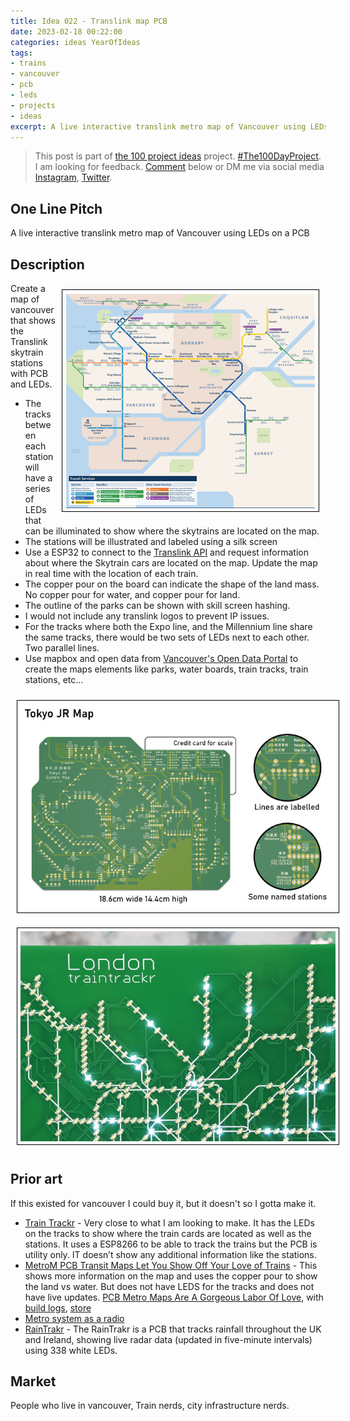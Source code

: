 ```yaml
---
title: Idea 022 - Translink map PCB
date: 2023-02-18 00:22:00
categories: ideas YearOfIdeas
tags: 
- trains
- vancouver
- pcb
- leds
- projects
- ideas
excerpt: A live interactive translink metro map of Vancouver using LEDs on a PCB
---
```


> This post is part of [the 100 project ideas](/projects/2023-100-ideas/) project. [#The100DayProject](https://www.the100dayproject.org/). I am looking for feedback. <a href='#utterances-comments'>Comment</a> below or DM me via social media <a href="https://instagram.com/funvill" rel="nofollow noopener noreferrer"><i class="fab fa-fw fa-instagram" aria-hidden="true"></i><span class="label">Instagram</span></a>, <a href="https://twitter.com/funvill" rel="nofollow noopener noreferrer"><i class="fab fa-fw fa-twitter" aria-hidden="true"></i><span class="label">Twitter</span></a>.

## One Line Pitch

A live interactive translink metro map of Vancouver using LEDs on a PCB

## Description

<img src="/public/uploads/2023/translink-map.png" alt="translink-map" style="float: right; margin: 10px; max-width: 400px; border: 1px solid black; padding: 5px"/>Create a map of vancouver that shows the Translink skytrain stations with PCB and LEDs.  

- The tracks between each station will have a series of LEDs that can be illuminated to show where the skytrains are located on the map.
- The stations will be illustrated and labeled using a silk screen
- Use a ESP32 to connect to the [Translink API](https://www.translink.ca/about-us/doing-business-with-translink/app-developer-resources/rtti) and request information about where the Skytrain cars are located on the map. Update the map in real time with the location of each train.
- The copper pour on the board can indicate the shape of the land mass. No copper pour for water, and copper pour for land.
- The outline of the parks can be shown with skill screen hashing.
- I would not include any translink logos to prevent IP issues.
- For the tracks where both the Expo line, and the Millennium line share the same tracks, there would be two sets of LEDs next to each other. Two parallel lines.
- Use mapbox and open data from [Vancouver's Open Data Portal](https://opendata.vancouver.ca/pages/home/) to create the maps elements like parks, water boards, train tracks, train stations, etc...

<img src="/public/uploads/2023/metrom-circuit.png" alt="metrom-circuit" style="float: center; margin: 10px; border: 1px solid black; padding: 5px"/>

<img src="/public/uploads/2023/london-traintracker.png" alt="london-traintracker" style="margin: 10px; border: 1px solid black; padding: 5px"/>

## Prior art

If this existed for vancouver I could buy it, but it doesn't so I gotta make it.

- [Train Trackr](https://www.traintrackr.io/product/tfl1) - Very close to what I am looking to make. It has the LEDs on the tracks to show where the train cards are located as well as the stations. It uses a ESP8266 to be able to track the trains but the PCB is utility only. IT doesn’t show any additional information like the stations. 
- [MetroM PCB Transit Maps Let You Show Off Your Love of Trains](https://www.hackster.io/news/metrom-pcb-transit-maps-let-you-show-off-your-love-of-trains-with-attiny85-controlled-led-lights-aff2c0f31dc0) - This shows more information on the map and uses the copper pour to show the land vs water. But does not have LEDS for the tracks and does not have live updates. [PCB Metro Maps Are A Gorgeous Labor Of Love](https://hackaday.com/2021/09/19/pcb-metro-maps-are-a-gorgeous-labor-of-love/), with [build logs](https://chaijiaxun.com/pcb-metro-map-build-log/), [store](https://metrom.app/)
- [Metro system as a radio](https://yurisuzuki.com/archive/works/tube-map-radio/)
- [RainTrakr](https://www.instagram.com/p/CB1-GHHFKpm/) - The RainTrakr is a PCB that tracks rainfall throughout the UK and Ireland, showing live radar data (updated in five-minute intervals) using 338 white LEDs.

## Market

People who live in vancouver, Train nerds, city infrastructure nerds.
